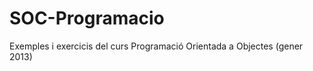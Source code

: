 SOC-Programacio
===============

Exemples i exercicis del curs Programació Orientada a Objectes (gener 2013)